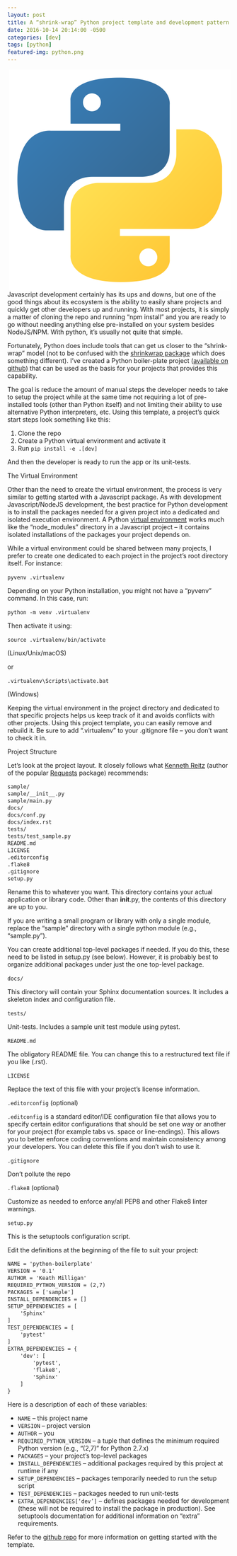 ```yaml
---
layout: post
title: A “shrink-wrap” Python project template and development pattern
date: 2016-10-14 20:14:00 -0500
categories: [dev]
tags: [python]
featured-img: python.png
---
```


<img src="/assets/images/python.png" align="right">Javascript development certainly has its ups and downs, but one of the good things about its ecosystem is the ability to easily share projects and quickly get other developers up and running. With most projects, it is simply a matter of cloning the repo and running “npm install” and you are ready to go without needing anything else pre-installed on your system besides NodeJS/NPM. With python, it’s usually not quite that simple.

<!--more-->

Fortunately, Python does include tools that can get us closer to the “shrink-wrap” model (not to be confused with the [shrinkwrap package](https://pypi.python.org/pypi/shrinkwrap/) which does something different). I’ve created a Python boiler-plate project ([available on github](https://github.com/keathmilligan/python-boilerplate)) that can be used as the basis for your projects that provides this capability.

The goal is reduce the amount of manual steps the developer needs to take to setup the project while at the same time not requiring a lot of pre-installed tools (other than Python itself) and not limiting their ability to use alternative Python interpreters, etc. Using this template, a project’s quick start steps look something like this:

1. Clone the repo
2. Create a Python virtual environment and activate it
3. Run `pip install -e .[dev]`

And then the developer is ready to run the app or its unit-tests.

The Virtual Environment

Other than the need to create the virtual environment, the process is very similar to getting started with a Javascript package. As with development Javascript/NodeJS development, the best practice for Python development is to install the packages needed for a given project into a dedicated and isolated execution environment. A Python [virtual environment](https://docs.python.org/3/library/venv.html) works much like the “node_modules” directory in a Javascript project – it contains isolated installations of the packages your project depends on.

While a virtual environment could be shared between many projects, I prefer to create one dedicated to each project in the project’s root directory itself. For instance:

`pyvenv .virtualenv`

Depending on your Python installation, you might not have a “pyvenv” command. In this case, run:

`python -m venv .virtualenv`

Then activate it using:

`source .virtualenv/bin/activate`

(Linux/Unix/macOS)

or

`.virtualenv\Scripts\activate.bat`

(Windows)

Keeping the virtual environment in the project directory and dedicated to that specific projects helps us keep track of it and avoids conflicts with other projects. Using this project template, you can easily remove and rebuild it. Be sure to add “.virtualenv” to your .gitignore file – you don’t want to check it in.

Project Structure

Let’s look at the project layout. It closely follows what [Kenneth Reitz](http://www.kennethreitz.org/essays/repository-structure-and-python) (author of the popular [Requests](http://docs.python-requests.org/en/master/) package) recommends:

```
sample/
sample/__init__.py
sample/main.py
docs/
docs/conf.py
docs/index.rst
tests/
tests/test_sample.py
README.md
LICENSE
.editorconfig
.flake8
.gitignore
setup.py
```

Rename this to whatever you want. This directory contains your actual application or library code. Other than __init__.py, the contents of this directory are up to you.

If you are writing a small program or library with only a single module, replace the “sample” directory with a single python module (e.g., “sample.py”).

You can create additional top-level packages if needed. If you do this, these need to be listed in setup.py (see below). However, it is probably best to organize additional packages under just the one top-level package.

`docs/`

This directory will contain your Sphinx documentation sources. It includes a skeleton index and configuration file.

`tests/`

Unit-tests. Includes a sample unit test module using pytest.

`README.md`

The obligatory README file. You can change this to a restructured text file if you like (.rst).

`LICENSE`

Replace the text of this file with your project’s license information.

`.editorconfig` (optional)

`.editconfig` is a standard editor/IDE configuration file that allows you to specify certain editor configurations that should be set one way or another for your project (for example tabs vs. space or line-endings). This allows you to better enforce coding conventions and maintain consistency among your developers. You can delete this file if you don’t wish to use it.

`.gitignore`

Don’t pollute the repo

`.flake8` (optional)

Customize as needed to enforce any/all PEP8 and other Flake8 linter warnings.

`setup.py`

This is the setuptools configuration script.

Edit the definitions at the beginning of the file to suit your project:

```
NAME = 'python-boilerplate'
VERSION = '0.1'
AUTHOR = 'Keath Milligan'
REQUIRED_PYTHON_VERSION = (2,7)
PACKAGES = ['sample']
INSTALL_DEPENDENCIES = []
SETUP_DEPENDENCIES = [
    'Sphinx'
]
TEST_DEPENDENCIES = [
    'pytest'
]
EXTRA_DEPENDENCIES = {
    'dev': [
        'pytest',
        'flake8',
        'Sphinx'
    ]
}
```

Here is a description of each of these variables:
* `NAME` – this project name
* `VERSION` – project version
* `AUTHOR` – you
* `REQUIRED_PYTHON_VERSION` – a tuple that defines the minimum required Python version (e.g., “(2,7)” for Python 2.7.x)
* `PACKAGES` – your project’s top-level packages
* `INSTALL_DEPENDENCIES` – additional packages required by this project at runtime if any
* `SETUP_DEPENDENCIES` – packages temporarily needed to run the setup script
* `TEST_DEPENDENCIES` – packages needed to run unit-tests
* `EXTRA_DEPENDENCIES[‘dev’]` – defines packages needed for development (these will not be required to install the package in production). See setuptools documentation for additional information on “extra” requirements.

Refer to the [github repo](https://github.com/keathmilligan/python-boilerplate) for more information on getting started with the template.
